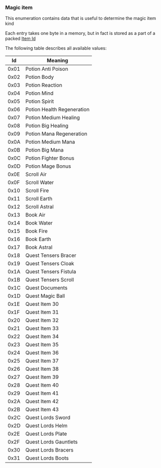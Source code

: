 ### Magic item

This enumeration contains data that is useful to determine the magic item kind

Each entry takes one byte in a memory, but in fact is stored as a part of a packed [Item Id](../../ALMFormat/ItemIdMeaning.md)

The following table describes all available values:

Id | Meaning
----|---------
0x01 | Potion Anti Poison
0x02 | Potion Body
0x03 | Potion Reaction
0x04 | Potion Mind
0x05 | Potion Spirit
0x06 | Potion Health Regeneration
0x07 | Potion Medium Healing
0x08 | Potion Big Healing
0x09 | Potion Mana Regeneration
0x0A | Potion Medium Mana
0x0B | Potion Big Mana
0x0C | Potion Fighter Bonus
0x0D | Potion Mage Bonus
0x0E | Scroll Air
0x0F | Scroll Water
0x10 | Scroll Fire
0x11 | Scroll Earth
0x12 | Scroll Astral
0x13 | Book Air
0x14 | Book Water
0x15 | Book Fire
0x16 | Book Earth
0x17 | Book Astral
0x18 | Quest Tensers Bracer
0x19 | Quest Tensers Cloak
0x1A | Quest Tensers Fistula
0x1B | Quest Tensers Scroll
0x1C | Quest Documents
0x1D | Quest Magic Ball
0x1E | Quest Item 30
0x1F | Quest Item 31
0x20 | Quest Item 32
0x21 | Quest Item 33
0x22 | Quest Item 34
0x23 | Quest Item 35
0x24 | Quest Item 36
0x25 | Quest Item 37
0x26 | Quest Item 38
0x27 | Quest Item 39
0x28 | Quest Item 40
0x29 | Quest Item 41
0x2A | Quest Item 42
0x2B | Quest Item 43
0x2C | Quest Lords Sword
0x2D | Quest Lords Helm
0x2E | Quest Lords Plate
0x2F | Quest Lords Gauntlets
0x30 | Quest Lords Bracers
0x31 | Quest Lords Boots
